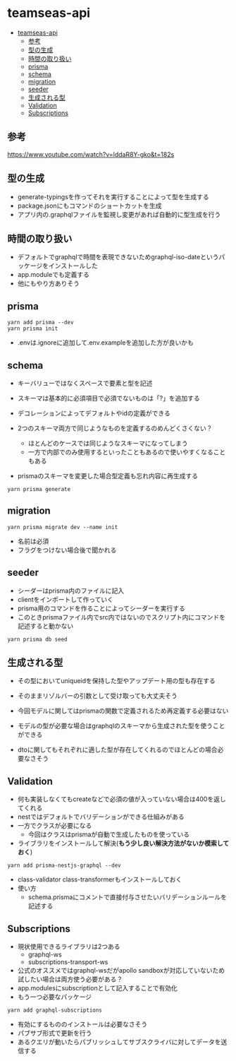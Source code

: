 # teamseas-api

- [teamseas-api](#teamseas-api)
  - [参考](#参考)
  - [型の生成](#型の生成)
  - [時間の取り扱い](#時間の取り扱い)
  - [prisma](#prisma)
  - [schema](#schema)
  - [migration](#migration)
  - [seeder](#seeder)
  - [生成される型](#生成される型)
  - [Validation](#validation)
  - [Subscriptions](#subscriptions)



## 参考
https://www.youtube.com/watch?v=lddaR8Y-gko&t=182s



## 型の生成
- generate-typingsを作ってそれを実行することによって型を生成する
- package.jsonにもコマンドのショートカットを生成
- アプリ内の.graphqlファイルを監視し変更があれば自動的に型生成を行う



## 時間の取り扱い
- デフォルトでgraphqlで時間を表現できないためgraphql-iso-dateというパッケージをインストールした
- app.moduleでも定義する
- 他にもやり方ありそう



## prisma
```shell
yarn add prisma --dev
yarn prisma init
```

- .envは.ignoreに追加して.env.exampleを追加した方が良いかも



## schema
- キーバリューではなくスペースで要素と型を記述
- スキーマは基本的に必須項目で必須でないものは「?」を追加する
- デコレーションによってデフォルトやidの定義ができる

- 2つのスキーマ両方で同じようなものを定義するのめんどくさくない？
  - ほとんどのケースでは同じようなスキーマになってしまう
  - 一方で内部でのみ使用するといったこともあるので使いやすくなることもある
- prismaのスキーマを変更した場合型定義も忘れ内容に再生成する
```shell
yarn prisma generate
```


## migration
```shell
yarn prisma migrate dev --name init
```
- 名前は必須
- フラグをつけない場合後で聞かれる



## seeder
- シーダーはprisma内のファイルに記入
- clientをインポートして作っていく
- prisma用のコマンドを作ることによってシーダーを実行する
- このときprismaファイル内でsrc内ではないのでスクリプト内にコマンドを記述すると動かない

```shell
yarn prisma db seed
```



## 生成される型
- その型においてuniqueidを保持した型やアップデート用の型も存在する
- そのままリゾルバーの引数として受け取っても大丈夫そう
  
- 今回モデルに関してはprismaの関数で定義されるため再定義する必要はない
- モデルの型が必要な場合はgraphqlのスキーマから生成された型を使うことができる
- dtoに関してもそれぞれに適した型が存在してくれるのでほとんどの場合必要なさそう



## Validation
- 何も実装しなくてもcreateなどで必須の値が入っていない場合は400を返してくれる
- nestではデフォルトでバリデーションができる仕組みがある
- 一方でクラスが必要になる
  - 今回はクラスはprismaが自動で生成したものを使っている
- ライブラリをインストールして解決(**もう少し良い解決方法がないか模索しておく**)
```shell
yarn add prisma-nestjs-graphql --dev
```
- class-validator class-transformerもインストールしておく
- 使い方
  - schema.prismaにコメントで直接付与させたいバリデーションルールを記述する



## Subscriptions
- 現状使用できるライブラリは2つある
  - graphql-ws
  - subscriptions-transport-ws
- 公式のオススメではgraphql-wsだがapollo sandboxが対応していないため試したい場合は両方使う必要がある？
- app.modulesにsubscriptionとして記入することで有効化
- もう一つ必要なパッケージ
```shell
yarn add graphql-subscriptions
```
- 有効にするもののインストールは必要なさそう
- パブサブ形式で更新を行う
- あるクエリが動いたらパブリッシュしてサブスクライバに対してデータを送信する
